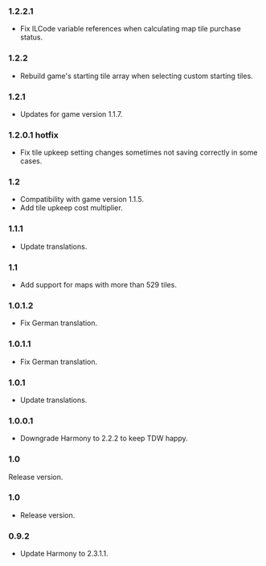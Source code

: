 ### 1.2.2.1
- Fix ILCode variable references when calculating map tile purchase status.

### 1.2.2
- Rebuild game's starting tile array when selecting custom starting tiles.

### 1.2.1
- Updates for game version 1.1.7.

### 1.2.0.1 hotfix
- Fix tile upkeep setting changes sometimes not saving correctly in some cases.

### 1.2
- Compatibility with game version 1.1.5.
- Add tile upkeep cost multiplier.

### 1.1.1
- Update translations.

### 1.1
- Add support for maps with more than 529 tiles.

### 1.0.1.2
- Fix German translation.

### 1.0.1.1
- Fix German translation.

### 1.0.1
- Update translations.

### 1.0.0.1
- Downgrade Harmony to 2.2.2 to keep TDW happy.

### 1.0
Release version.

### 1.0
- Release version.

### 0.9.2
- Update Harmony to 2.3.1.1.